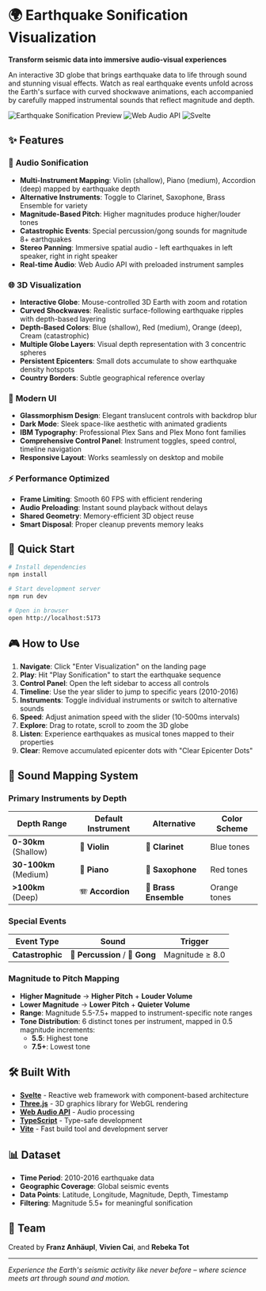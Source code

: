 # 🌍 Earthquake Sonification Visualization

**Transform seismic data into immersive audio-visual experiences**

An interactive 3D globe that brings earthquake data to life through sound and stunning visual effects. Watch as real earthquake events unfold across the Earth's surface with curved shockwave animations, each accompanied by carefully mapped instrumental sounds that reflect magnitude and depth.

![Earthquake Sonification Preview](https://img.shields.io/badge/Three.js-Interactive_3D-blue) ![Web Audio API](https://img.shields.io/badge/Web_Audio_API-Sound_Mapping-green) ![Svelte](https://img.shields.io/badge/Svelte-Modern_UI-ff3e00)

## ✨ Features

### 🎵 **Audio Sonification**
- **Multi-Instrument Mapping**: Violin (shallow), Piano (medium), Accordion (deep) mapped by earthquake depth
- **Alternative Instruments**: Toggle to Clarinet, Saxophone, Brass Ensemble for variety
- **Magnitude-Based Pitch**: Higher magnitudes produce higher/louder tones
- **Catastrophic Events**: Special percussion/gong sounds for magnitude 8+ earthquakes
- **Stereo Panning**: Immersive spatial audio - left earthquakes in left speaker, right in right speaker
- **Real-time Audio**: Web Audio API with preloaded instrument samples

### 🌐 **3D Visualization**
- **Interactive Globe**: Mouse-controlled 3D Earth with zoom and rotation
- **Curved Shockwaves**: Realistic surface-following earthquake ripples with depth-based layering
- **Depth-Based Colors**: Blue (shallow), Red (medium), Orange (deep), Cream (catastrophic)
- **Multiple Globe Layers**: Visual depth representation with 3 concentric spheres
- **Persistent Epicenters**: Small dots accumulate to show earthquake density hotspots
- **Country Borders**: Subtle geographical reference overlay

### 🎨 **Modern UI**
- **Glassmorphism Design**: Elegant translucent controls with backdrop blur
- **Dark Mode**: Sleek space-like aesthetic with animated gradients
- **IBM Typography**: Professional Plex Sans and Plex Mono font families
- **Comprehensive Control Panel**: Instrument toggles, speed control, timeline navigation
- **Responsive Layout**: Works seamlessly on desktop and mobile

### ⚡ **Performance Optimized**
- **Frame Limiting**: Smooth 60 FPS with efficient rendering
- **Audio Preloading**: Instant sound playback without delays
- **Shared Geometry**: Memory-efficient 3D object reuse
- **Smart Disposal**: Proper cleanup prevents memory leaks

## 🚀 Quick Start

```bash
# Install dependencies
npm install

# Start development server
npm run dev

# Open in browser
open http://localhost:5173
```

## 🎮 How to Use

1. **Navigate**: Click "Enter Visualization" on the landing page
2. **Play**: Hit "Play Sonification" to start the earthquake sequence
3. **Control Panel**: Open the left sidebar to access all controls
4. **Timeline**: Use the year slider to jump to specific years (2010-2016)
5. **Instruments**: Toggle individual instruments or switch to alternative sounds
7. **Speed**: Adjust animation speed with the slider (10-500ms intervals)
8. **Explore**: Drag to rotate, scroll to zoom the 3D globe
9. **Listen**: Experience earthquakes as musical tones mapped to their properties
10. **Clear**: Remove accumulated epicenter dots with "Clear Epicenter Dots"

## 🎼 Sound Mapping System

### Primary Instruments by Depth
| Depth Range | Default Instrument | Alternative | Color Scheme |
|-------------|-------------------|-------------|--------------|
| **0-30km** (Shallow) | 🎻 **Violin** | 🎷 **Clarinet** | Blue tones |
| **30-100km** (Medium) | 🎹 **Piano** | 🎺 **Saxophone** | Red tones |
| **>100km** (Deep) | 🪗 **Accordion** | 🎺 **Brass Ensemble** | Orange tones |

### Special Events
| Event Type | Sound | Trigger |
|------------|-------|---------|
| **Catastrophic** | 🥁 **Percussion** / 🔔 **Gong** | Magnitude ≥ 8.0 |

### Magnitude to Pitch Mapping
- **Higher Magnitude** → **Higher Pitch** + **Louder Volume**
- **Lower Magnitude** → **Lower Pitch** + **Quieter Volume**
- **Range**: Magnitude 5.5-7.5+ mapped to instrument-specific note ranges
- **Tone Distribution**: 6 distinct tones per instrument, mapped in 0.5 magnitude increments:
  - **5.5**: Highest tone 
  - **7.5+**: Lowest tone

## 🛠️ Built With

- **[Svelte](https://svelte.dev/)** - Reactive web framework with component-based architecture
- **[Three.js](https://threejs.org/)** - 3D graphics library for WebGL rendering
- **[Web Audio API](https://developer.mozilla.org/en-US/docs/Web/API/Web_Audio_API)** - Audio processing
- **[TypeScript](https://www.typescriptlang.org/)** - Type-safe development
- **[Vite](https://vitejs.dev/)** - Fast build tool and development server

## 📊 Dataset

- **Time Period**: 2010-2016 earthquake data
- **Geographic Coverage**: Global seismic events
- **Data Points**: Latitude, Longitude, Magnitude, Depth, Timestamp
- **Filtering**: Magnitude 5.5+ for meaningful sonification

## 👥 Team

Created by **Franz Anhäupl**, **Vivien Cai**, and **Rebeka Tot**

---

*Experience the Earth's seismic activity like never before – where science meets art through sound and motion.*
